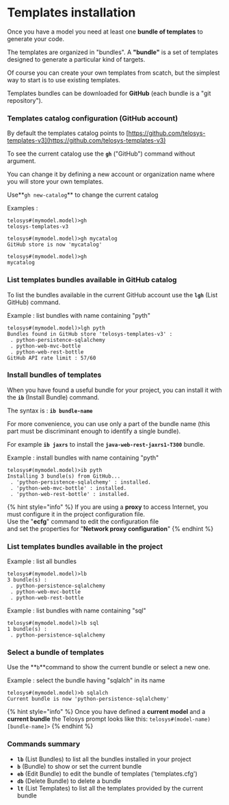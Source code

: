 # Templates installation



Once you have a model you need at least one **bundle of templates** to generate your code.

The templates are organized in "bundles". A **"bundle"** is a set of templates designed to generate a particular kind of targets.

Of course you can create your own templates from scatch, but the simplest way to start is to use existing templates. 

Templates bundles can be downloaded for **GitHub** \(each bundle is a "git repository"\).

### Templates catalog configuration \(GitHub account\)

By default the templates catalog points to [https://github.com/telosys-templates-v3](https://github.com/telosys-templates-v3)

To see the current catalog use the **`gh`** \("GitHub"\) command without argument.

You can change it by defining a new account or organization name where you will store your own templates. 

Use**`gh new-catalog`**  to change the current catalog

Examples :

```text
telosys#(mymodel.model)>gh
telosys-templates-v3

telosys#(mymodel.model)>gh mycatalog
GitHub store is now 'mycatalog'

telosys#(mymodel.model)>gh
mycatalog
```

### List templates bundles available in GitHub catalog

To list the bundles available in the current GitHub account use the **`lgh`** \(List GitHub\) command.

Example : list bundles with name containing "pyth"

```text
telosys#(mymodel.model)>lgh pyth
Bundles found in GitHub store 'telosys-templates-v3' :
 . python-persistence-sqlalchemy
 . python-web-mvc-bottle
 . python-web-rest-bottle
GitHub API rate limit : 57/60
```

### Install bundles of templates

When you have found a useful bundle for your project, you can install it with the **`ib`** \(Install Bundle\) command.

The syntax is : **`ib bundle-name`**

For more convenience, you can use only a part of the bundle name \(this part must be discriminant enough to identify a single bundle\).

For example **`ib jaxrs`** to install the **`java-web-rest-jaxrs1-T300`** bundle.

Example : install bundles with name containing "pyth"

```text
telosys#(mymodel.model)>ib pyth
Installing 3 bundle(s) from GitHub...
 . 'python-persistence-sqlalchemy' : installed.
 . 'python-web-mvc-bottle' : installed.
 . 'python-web-rest-bottle' : installed.
```

{% hint style="info" %}
If you are using a **proxy** to access Internet, you must configure it in the project configuration file.   
Use the "**ecfg**" command to edit the configuration file   
and set the properties for "**Network proxy configuration**"
{% endhint %}

### List templates bundles available in the project



Example : list all bundles 

```text
telosys#(mymodel.model)>lb
3 bundle(s) :
 . python-persistence-sqlalchemy
 . python-web-mvc-bottle
 . python-web-rest-bottle
```

Example : list bundles with name containing "sql"

```text
telosys#(mymodel.model)>lb sql
1 bundle(s) :
 . python-persistence-sqlalchemy
```

### Select a bundle of templates

Use the **`b`**command to show the current bundle or select a new one.

Example : select the bundle having "sqlalch" in its name

```text
telosys#(mymodel.model)>b sqlalch
Current bundle is now 'python-persistence-sqlalchemy'
```

{% hint style="info" %}
Once you have defined a **current model** and a **current bundle** the Telosys prompt looks like this: `telosys#(model-name)[bundle-name]>`
{% endhint %}

### Commands summary

* **`lb`** \(List Bundles\) to list all the bundles installed in your project
* **`b`** \(Bundle\) to show or set the current bundle
* **`eb`** \(Edit Bundle\) to edit the bundle of templates \('templates.cfg'\)
* **`db`** \(Delete Bundle\) to delete a bundle
* **`lt`** \(List Templates\) to list all the templates provided by the current bundle


